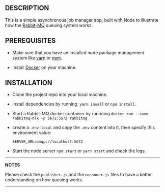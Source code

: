 ## DESCRIPTION
This is a simple asynchronous job manager app, built with Node to illustrate how the [Rabbit-MQ](https://www.rabbitmq.com/definitions.html) queuing system works.

## PREREQUISITES
- Make sure that you have an installed node package management system like [yarn](https://classic.yarnpkg.com/en/docs/install/) or [npm](https://nodejs.org/en/download/package-manager/).

- Install [Docker](https://docs.docker.com/get-docker/) on your machine.


## INSTALLATION
- Clone the project repo into your local machine.

- Install dependencies by running: `yarn insall` or `npm install`.

- Start a Rabbit-MQ docker container by runnning `docker run --name  rabbitmq-mlk -p 5672:5672 rabbitmq`

- create a `.env.local` and copy the `.env` content into it, then specify this environment value:
    ```
    SERVER_URL=amqp://localhost:5672
    ```

- Start the node server `npm start` or `yarn start` and check the logs.


---
**NOTES**

Please check the `publisher.js` and the `consumer.js` files to have a better understanding on how queuing works.

---